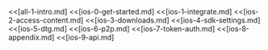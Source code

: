 <<[all-1-intro.md]
<<[ios-0-get-started.md]
<<[ios-1-integrate.md]
<<[ios-2-access-content.md]
<<[ios-3-downloads.md]
<<[ios-4-sdk-settings.md]
<<[ios-5-dtg.md]
<<[ios-6-p2p.md]
<<[ios-7-token-auth.md]
<<[ios-8-appendix.md]
<<[ios-9-api.md]


